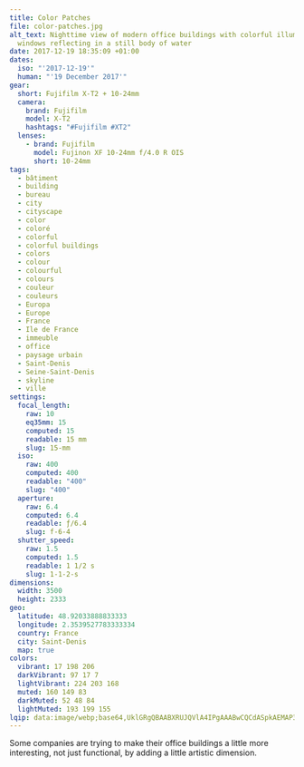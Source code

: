 ```yaml
---
title: Color Patches
file: color-patches.jpg
alt_text: Nighttime view of modern office buildings with colorful illuminated
  windows reflecting in a still body of water
date: 2017-12-19 18:35:09 +01:00
dates:
  iso: "'2017-12-19'"
  human: "'19 December 2017'"
gear:
  short: Fujifilm X-T2 + 10-24mm
  camera:
    brand: Fujifilm
    model: X-T2
    hashtags: "#Fujifilm #XT2"
  lenses:
    - brand: Fujifilm
      model: Fujinon XF 10-24mm f/4.0 R OIS
      short: 10-24mm
tags:
  - bâtiment
  - building
  - bureau
  - city
  - cityscape
  - color
  - coloré
  - colorful
  - colorful buildings
  - colors
  - colour
  - colourful
  - colours
  - couleur
  - couleurs
  - Europa
  - Europe
  - France
  - Ile de France
  - immeuble
  - office
  - paysage urbain
  - Saint-Denis
  - Seine-Saint-Denis
  - skyline
  - ville
settings:
  focal_length:
    raw: 10
    eq35mm: 15
    computed: 15
    readable: 15 mm
    slug: 15-mm
  iso:
    raw: 400
    computed: 400
    readable: "400"
    slug: "400"
  aperture:
    raw: 6.4
    computed: 6.4
    readable: ƒ/6.4
    slug: f-6-4
  shutter_speed:
    raw: 1.5
    computed: 1.5
    readable: 1 1/2 s
    slug: 1-1-2-s
dimensions:
  width: 3500
  height: 2333
geo:
  latitude: 48.92033888833333
  longitude: 2.3539527783333334
  country: France
  city: Saint-Denis
  map: true
colors:
  vibrant: 17 198 206
  darkVibrant: 97 17 7
  lightVibrant: 224 203 168
  muted: 160 149 83
  darkMuted: 52 48 84
  lightMuted: 193 199 155
lqip: data:image/webp;base64,UklGRgQBAABXRUJQVlA4IPgAAABwCQCdASpkAEMAP3GyzF20rymmqTgKkpAuCWUA0QtSmavOBkEU9h5IsiqfJpokuSAuXSFxxeYgoMzapivr/Mv/iTEumzCNCwFvXqPQ9wBojIQYzjAA/ur5ENmjzWaCqLgZjE2FDYJu0KFychIlOeJrMs1yWfJ5WoBLCBgZFlbN7NFOLNllzKTf8obCUtUuG49fh+fKxp0E80SyiET3EjLYqb4JqJQeriiLOopJMy2U5/HOjm1TogbePO19PEjgm17GdrXnZ4i93dKXnx0S48JU40+4rwRYfIdNMmWcXu9e9xNi6IU+vHqR4kllaIeYS5I4Z0NQAAAAAA==
---
```


Some companies are trying to make their office buildings a little more interesting, not just functional, by adding a little artistic dimension.
